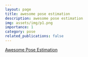 ```yaml
---
layout: page
title: awesome pose estimation
description: awesome pose estimation
img: assets/img/p1.png
importance: 1
category: pose
related_publications: false
---
```


[Awesome Pose Estimation](https://github.com/Visual-Pose-Lab/awesome-pose-estimation)